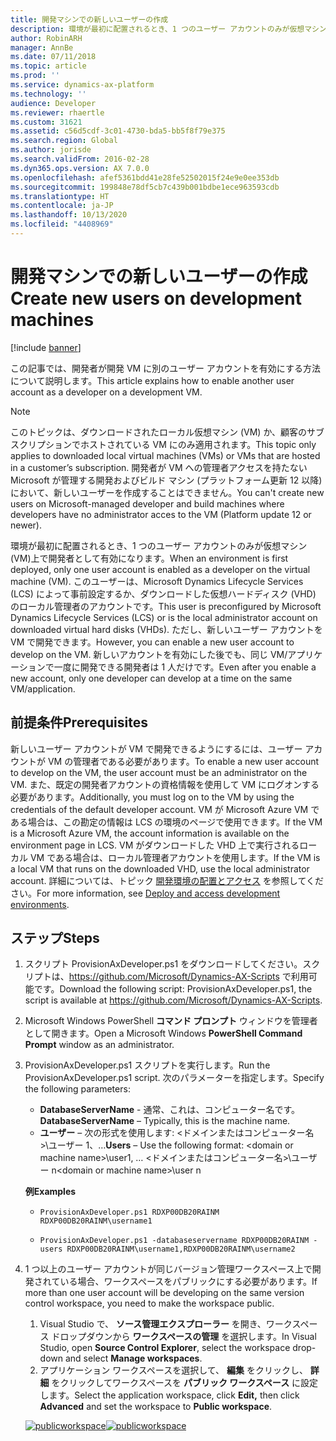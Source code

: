 ```yaml
---
title: 開発マシンでの新しいユーザーの作成
description: 環境が最初に配置されるとき、1 つのユーザー アカウントのみが仮想マシン (VM)上で開発者として有効になります。 この記事では、開発者が開発 VM に別のユーザー アカウントを有効にする方法について説明します。
author: RobinARH
manager: AnnBe
ms.date: 07/11/2018
ms.topic: article
ms.prod: ''
ms.service: dynamics-ax-platform
ms.technology: ''
audience: Developer
ms.reviewer: rhaertle
ms.custom: 31621
ms.assetid: c56d5cdf-3c01-4730-bda5-bb5f8f79e375
ms.search.region: Global
ms.author: jorisde
ms.search.validFrom: 2016-02-28
ms.dyn365.ops.version: AX 7.0.0
ms.openlocfilehash: afef5361bdd41e28fe52502015f24e9e0ee353db
ms.sourcegitcommit: 199848e78df5cb7c439b001bdbe1ece963593cdb
ms.translationtype: HT
ms.contentlocale: ja-JP
ms.lasthandoff: 10/13/2020
ms.locfileid: "4408969"
---
```

# <a name="create-new-users-on-development-machines"></a><span data-ttu-id="cbd1f-104">開発マシンでの新しいユーザーの作成</span><span class="sxs-lookup"><span data-stu-id="cbd1f-104">Create new users on development machines</span></span>

[!include [banner](../includes/banner.md)]

<span data-ttu-id="cbd1f-105">この記事では、開発者が開発 VM に別のユーザー アカウントを有効にする方法について説明します。</span><span class="sxs-lookup"><span data-stu-id="cbd1f-105">This article explains how to enable another user account as a developer on a development VM.</span></span>

> [!NOTE]
> <span data-ttu-id="cbd1f-106">このトピックは、ダウンロードされたローカル仮想マシン (VM) か、顧客のサブスクリプションでホストされている VM にのみ適用されます。</span><span class="sxs-lookup"><span data-stu-id="cbd1f-106">This topic only applies to downloaded local virtual machines (VMs) or VMs that are hosted in a customer’s subscription.</span></span> <span data-ttu-id="cbd1f-107">開発者が VM への管理者アクセスを持たない Microsoft が管理する開発およびビルド マシン (プラットフォーム更新 12 以降) において、新しいユーザーを作成することはできません。</span><span class="sxs-lookup"><span data-stu-id="cbd1f-107">You can't create new users on Microsoft-managed developer and build machines where developers have no administrator acces to the VM (Platform update 12 or newer).</span></span>

<span data-ttu-id="cbd1f-108">環境が最初に配置されるとき、1 つのユーザー アカウントのみが仮想マシン (VM)上で開発者として有効になります。</span><span class="sxs-lookup"><span data-stu-id="cbd1f-108">When an environment is first deployed, only one user account is enabled as a developer on the virtual machine (VM).</span></span> <span data-ttu-id="cbd1f-109">このユーザーは、Microsoft Dynamics Lifecycle Services (LCS) によって事前設定するか、ダウンロードした仮想ハードディスク (VHD) のローカル管理者のアカウントです。</span><span class="sxs-lookup"><span data-stu-id="cbd1f-109">This user is preconfigured by Microsoft Dynamics Lifecycle Services (LCS) or is the local administrator account on downloaded virtual hard disks (VHDs).</span></span> <span data-ttu-id="cbd1f-110">ただし、新しいユーザー アカウントを VM で開発できます。</span><span class="sxs-lookup"><span data-stu-id="cbd1f-110">However, you can enable a new user account to develop on the VM.</span></span> <span data-ttu-id="cbd1f-111">新しいアカウントを有効にした後でも、同じ VM/アプリケーションで一度に開発できる開発者は 1 人だけです。</span><span class="sxs-lookup"><span data-stu-id="cbd1f-111">Even after you enable a new account, only one developer can develop at a time on the same VM/application.</span></span>


## <a name="prerequisites"></a><span data-ttu-id="cbd1f-112">前提条件</span><span class="sxs-lookup"><span data-stu-id="cbd1f-112">Prerequisites</span></span>
<span data-ttu-id="cbd1f-113">新しいユーザー アカウントが VM で開発できるようにするには、ユーザー アカウントが VM の管理者である必要があります。</span><span class="sxs-lookup"><span data-stu-id="cbd1f-113">To enable a new user account to develop on the VM, the user account must be an administrator on the VM.</span></span> <span data-ttu-id="cbd1f-114">また、既定の開発者アカウントの資格情報を使用して VM にログオンする必要があります。</span><span class="sxs-lookup"><span data-stu-id="cbd1f-114">Additionally, you must log on to the VM by using the credentials of the default developer account.</span></span> <span data-ttu-id="cbd1f-115">VM が Microsoft Azure VM である場合は、この勘定の情報は LCS の環境のページで使用できます。</span><span class="sxs-lookup"><span data-stu-id="cbd1f-115">If the VM is a Microsoft Azure VM, the account information is available on the environment page in LCS.</span></span> <span data-ttu-id="cbd1f-116">VM がダウンロードした VHD 上で実行されるローカル VM である場合は、ローカル管理者アカウントを使用します。</span><span class="sxs-lookup"><span data-stu-id="cbd1f-116">If the VM is a local VM that runs on the downloaded VHD, use the local administrator account.</span></span> <span data-ttu-id="cbd1f-117">詳細については、トピック [開発環境の配置とアクセス](../dev-tools/access-instances.md) を参照してください。</span><span class="sxs-lookup"><span data-stu-id="cbd1f-117">For more information, see [Deploy and access development environments](../dev-tools/access-instances.md).</span></span>

## <a name="steps"></a><span data-ttu-id="cbd1f-118">ステップ</span><span class="sxs-lookup"><span data-stu-id="cbd1f-118">Steps</span></span>
1.  <span data-ttu-id="cbd1f-119">スクリプト ProvisionAxDeveloper.ps1 をダウンロードしてください。スクリプトは、<https://github.com/Microsoft/Dynamics-AX-Scripts> で利用可能です。</span><span class="sxs-lookup"><span data-stu-id="cbd1f-119">Download the following script: ProvisionAxDeveloper.ps1, the script is available at <https://github.com/Microsoft/Dynamics-AX-Scripts>.</span></span>
2.  <span data-ttu-id="cbd1f-120">Microsoft Windows PowerShell **コマンド プロンプト** ウィンドウを管理者として開きます。</span><span class="sxs-lookup"><span data-stu-id="cbd1f-120">Open a Microsoft Windows **PowerShell Command Prompt** window as an administrator.</span></span>
3.  <span data-ttu-id="cbd1f-121">ProvisionAxDeveloper.ps1 スクリプトを実行します。</span><span class="sxs-lookup"><span data-stu-id="cbd1f-121">Run the ProvisionAxDeveloper.ps1 script.</span></span> <span data-ttu-id="cbd1f-122">次のパラメーターを指定します。</span><span class="sxs-lookup"><span data-stu-id="cbd1f-122">Specify the following parameters:</span></span>

    -   <span data-ttu-id="cbd1f-123">**DatabaseServerName** - 通常、これは、コンピューター名です。</span><span class="sxs-lookup"><span data-stu-id="cbd1f-123">**DatabaseServerName** – Typically, this is the machine name.</span></span>
    -   <span data-ttu-id="cbd1f-124">**ユーザー** – 次の形式を使用します: &lt;ドメインまたはコンピューター名&gt;\\ユーザー 1、…</span><span class="sxs-lookup"><span data-stu-id="cbd1f-124">**Users** – Use the following format: &lt;domain or machine name&gt;\\user1, …</span></span> <span data-ttu-id="cbd1f-125">&lt;ドメインまたはコンピューター名&gt;\\ユーザー n</span><span class="sxs-lookup"><span data-stu-id="cbd1f-125">&lt;domain or machine name&gt;\\user n</span></span>

    <span data-ttu-id="cbd1f-126">**例**</span><span class="sxs-lookup"><span data-stu-id="cbd1f-126">**Examples**</span></span>

    -  `ProvisionAxDeveloper.ps1 RDXP00DB20RAINM RDXP00DB20RAINM\username1`

    -  `ProvisionAxDeveloper.ps1 -databaseservername RDXP00DB20RAINM -users RDXP00DB20RAINM\username1,RDXP00DB20RAINM\username2`

4.  <span data-ttu-id="cbd1f-127">1 つ以上のユーザー アカウントが同じバージョン管理ワークスペース上で開発されている場合、ワークスペースをパブリックにする必要があります。</span><span class="sxs-lookup"><span data-stu-id="cbd1f-127">If more than one user account will be developing on the same version control workspace, you need to make the workspace public.</span></span>
    1.  <span data-ttu-id="cbd1f-128">Visual Studio で、 **ソース管理エクスプローラー** を開き、ワークスペース ドロップダウンから **ワークスペースの管理** を選択します。</span><span class="sxs-lookup"><span data-stu-id="cbd1f-128">In Visual Studio, open **Source Control Explorer**, select the workspace drop-down and select **Manage workspaces**.</span></span>
    2.  <span data-ttu-id="cbd1f-129">アプリケーション ワークスペースを選択して、 **編集** をクリックし、 **詳細** をクリックしてワークスペースを **パブリック ワークスペース** に設定します。</span><span class="sxs-lookup"><span data-stu-id="cbd1f-129">Select the application workspace, click **Edit,** then click **Advanced** and set the workspace to **Public workspace**.</span></span>
    
    <span data-ttu-id="cbd1f-130">[![publicworkspace](./media/publicworkspace.png)](./media/publicworkspace.png)</span><span class="sxs-lookup"><span data-stu-id="cbd1f-130">[![publicworkspace](./media/publicworkspace.png)](./media/publicworkspace.png)</span></span>





